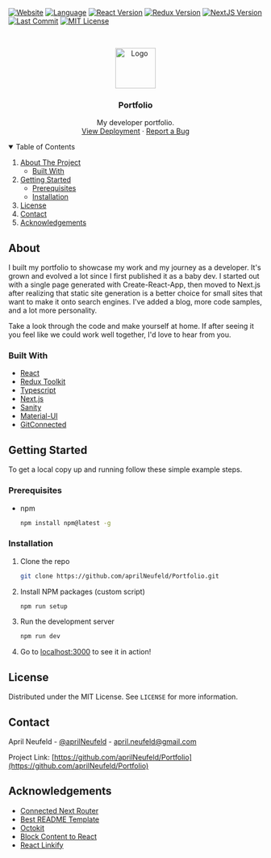 <!--
*** This README was created using the Best-README-Template: 
*** https://github.com/othneildrew/Best-README-Template/blob/master/README.md
-->



<!-- PROJECT SHIELDS -->
[![Website][website-shield]][website-url]
[![Language][language-shield]][repo-url]
[![React Version][react-version-shield]][package-url]
[![Redux Version][redux-version-shield]][package-url]
[![NextJS Version][next-version-shield]][package-url]
[![Last Commit][last-commit-shield]][last-commit-url]
[![MIT License][license-shield]][license-url]



<!-- PROJECT LOGO -->
<br />
<p align="center">
  <a href="https://github.com/aprilNeufeld/Portfolio/blob/main/public/favicon.ico">
    <img src="/public/favicon.ico" alt="Logo" width="80" height="80">
  </a>

  <h3 align="center">Portfolio</h3>

  <p align="center">
    My developer portfolio.
    <br />
    <a href="https://www.aprilneufeld.ca">View Deployment</a>
    ·
    <a href="https://github.com/aprilNeufeld/Portfolio/issues">Report a Bug</a>
  </p>
</p>



<!-- TABLE OF CONTENTS -->
<details open="open">
  <summary>Table of Contents</summary>
  <ol>
    <li>
      <a href="#about-the-project">About The Project</a>
      <ul>
        <li><a href="#built-with">Built With</a></li>
      </ul>
    </li>
    <li>
      <a href="#getting-started">Getting Started</a>
      <ul>
        <li><a href="#prerequisites">Prerequisites</a></li>
        <li><a href="#installation">Installation</a></li>
      </ul>
    </li>
    <li><a href="#license">License</a></li>
    <li><a href="#contact">Contact</a></li>
    <li><a href="#acknowledgements">Acknowledgements</a></li>
  </ol>
</details>



<!-- ABOUT THE PROJECT -->
## About

I built my portfolio to showcase my work and my journey as a developer. It's grown and evolved a lot
since I first published it as a baby dev. I started out with a single page generated with Create-React-App, 
then moved to Next.js after realizing that static site generation is a better choice for small sites that
want to make it onto search engines. I've added a blog, more code samples, and a lot more personality.

Take a look through the code and make yourself at home. If after seeing it you feel like we could work
well together, I'd love to hear from you.



### Built With

* [React](https://reactjs.org)
* [Redux Toolkit](https://redux-toolkit.js.org)
* [Typescript](https://www.typescriptlang.org)
* [Next.js](https://nextjs.org)
* [Sanity](https://www.sanity.io)
* [Material-UI](https://material-ui.com)
* [GitConnected](https://gitconnected.com)



<!-- GETTING STARTED -->
## Getting Started

To get a local copy up and running follow these simple example steps.

### Prerequisites

* npm
  ```sh
  npm install npm@latest -g
  ```

### Installation

1. Clone the repo
   ```sh
   git clone https://github.com/aprilNeufeld/Portfolio.git
   ```
2. Install NPM packages (custom script)
   ```sh
   npm run setup
   ```
3. Run the development server
   ```sh
   npm run dev
   ```
 4. Go to [localhost:3000](http://localhost:3000/) to see it in action!



<!-- LICENSE -->
## License

Distributed under the MIT License. See `LICENSE` for more information.



<!-- CONTACT -->
## Contact

April Neufeld - [@aprilNeufeld](https://gitconnected.com/trickstercodess) - april.neufeld@gmail.com

Project Link: [https://github.com/aprilNeufeld/Portfolio](https://github.com/aprilNeufeld/Portfolio)



<!-- ACKNOWLEDGEMENTS -->
## Acknowledgements
* [Connected Next Router](https://www.npmjs.com/package/connected-next-router)
* [Best README Template](https://github.com/othneildrew/Best-README-Template/blob/master/README.md)
* [Octokit](https://github.com/octokit/request.js#readme)
* [Block Content to React](https://github.com/sanity-io/block-content-to-react#readme)
* [React Linkify](http://tasti.github.io/react-linkify/)



<!-- MARKDOWN LINKS & IMAGES -->
<!-- https://www.markdownguide.org/basic-syntax/#reference-style-links -->
[last-commit-shield]: https://img.shields.io/github/last-commit/aprilNeufeld/Portfolio.svg
[last-commit-url]: https://github.com/aprilNeufeld/Portfolio/commits/main
[license-shield]: https://img.shields.io/github/license/aprilNeufeld/Portfolio.svg
[license-url]: https://github.com/aprilNeufeld/Portfolio/blob/main/LICENSE.txt
[language-shield]: https://img.shields.io/github/languages/top/aprilNeufeld/Portfolio.svg
[next-version-shield]: https://img.shields.io/github/package-json/dependency-version/aprilNeufeld/Portfolio/next.svg
[package-url]: https://github.com/aprilNeufeld/Portfolio/blob/main/package.json
[product-screenshot]: images/screenshot.png
[react-version-shield]: https://img.shields.io/github/package-json/dependency-version/aprilNeufeld/Portfolio/react.svg
[redux-version-shield]: https://img.shields.io/github/package-json/dependency-version/aprilNeufeld/Portfolio/redux.svg
[repo-url]: https://github.com/aprilNeufeld/Portfolio
[website-shield]: https://img.shields.io/website?url=https%3A%2F%2Fwww.aprilneufeld.ca
[website-url]: https://www.aprilneufeld.ca

